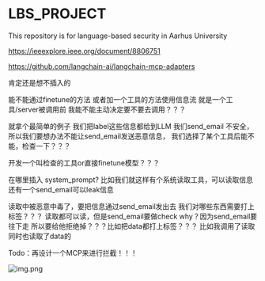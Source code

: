 # LBS_PROJECT
This repository is for language-based security in Aarhus University



https://ieeexplore.ieee.org/document/8806751


https://github.com/langchain-ai/langchain-mcp-adapters

肯定还是想不插入的

能不能通过finetune的方法 或者加一个工具的方法使用信息流
就是一个工具/server被调用前 我能不能主动决定要不要去调用？？？

就拿个最简单的例子 
我们把label这些信息都给到LLM
我们send_email 不安全，所以我们要想办法不能让send_email发送恶意信息，
我们选择了某个工具后能不能，检查一下？？？

开发一个叫检查的工具or直接finetune模型？？？

在哪里插入 system_prompt?
比如我们就这样有个系统读取工具，可以读取信息
还有一个send_email可以leak信息

读取中被恶意中毒了，要把信息通过send_email发出去
我们对哪些东西需要打上标签？？？
读取都可以读，但是send_email要做check
why？因为send_email要往下走 所以要给他拒绝掉？？？比如把data都打上标签？？？
比如我调用了读取 同时也读取了data的


Todo：再设计一个MCP来进行拦截！！！

![img.png](img.png)


